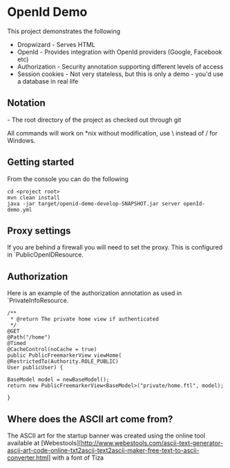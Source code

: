 # OpenId Demo

This project demonstrates the following

* Dropwizard - Serves HTML
* OpenId - Provides integration with OpenId providers (Google, Facebook etc)
* Authorization - Security annotation supporting different levels of access
* Session cookies - Not very stateless, but this is only a demo - you'd use a database in real life
 
## Notation

<project root> - The root directory of the project as checked out through git

All commands will work on *nix without modification, use \ instead of / for Windows.

## Getting started

From the console you can do the following

    cd <project root>
    mvn clean install
    java -jar target/openid-demo-develop-SNAPSHOT.jar server openId-demo.yml

## Proxy settings

If you are behind a firewall you will need to set the proxy. This is configured in `PublicOpenIDResource.

## Authorization

Here is an example of the authorization annotation as used in `PrivateInfoResource. 

    /**
     * @return The private home view if authenticated
     */
    @GET
    @Path("/home")
    @Timed
    @CacheControl(noCache = true)
    public PublicFreemarkerView viewHome(
    @RestrictedTo(Authority.ROLE_PUBLIC)
    User publicUser) {

    BaseModel model = newBaseModel();
    return new PublicFreemarkerView<BaseModel>("private/home.ftl", model);

    }

## Where does the ASCII art come from?

The ASCII art for the startup banner was created using the online tool available at
[Webestools][http://www.webestools.com/ascii-text-generator-ascii-art-code-online-txt2ascii-text2ascii-maker-free-text-to-ascii-converter.html]
with a font of Tiza